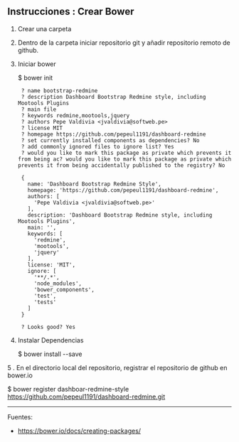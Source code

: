  ## Instrucciones : Crear Bower

1. Crear una carpeta

2. Dentro de la carpeta iniciar repositorio git y añadir repositorio remoto de github.

3. Iniciar bower

    $ bower init
    
        ? name bootstrap-redmine
        ? description Dashboard Bootstrap Redmine style, including Mootools Plugins
        ? main file 
        ? keywords redmine,mootools,jquery
        ? authors Pepe Valdivia <jvaldivia@softweb.pe>
        ? license MIT
        ? homepage https://github.com/pepeul1191/dashboard-redmine
        ? set currently installed components as dependencies? No
        ? add commonly ignored files to ignore list? Yes
        ? would you like to mark this package as private which prevents it from being ac? would you like to mark this package as private which prevents it from being accidentally published to the registry? No

        {
          name: 'Dashboard Bootstrap Redmine Style',
          homepage: 'https://github.com/pepeul1191/dashboard-redmine',
          authors: [
            'Pepe Valdivia <jvaldivia@softweb.pe>'
          ],
          description: 'Dashboard Bootstrap Redmine style, including Mootools Plugins',
          main: '',
          keywords: [
            'redmine',
            'mootools',
            'jquery'
          ],
          license: 'MIT',
          ignore: [
            '**/.*',
            'node_modules',
            'bower_components',
            'test',
            'tests'
          ]
        }

        ? Looks good? Yes

4. Instalar Dependencias

   $ bower install <package> --save

5 . En el directorio local del repositorio, registrar el repositorio de github en bower.io
   
   $ bower register dashboar-redmine-style https://github.com/pepeul1191/dashboard-redmine.git


---

Fuentes:

+ https://bower.io/docs/creating-packages/